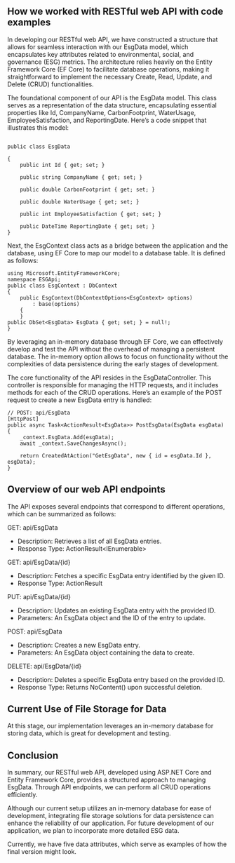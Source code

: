 ## How we worked with RESTful web API with code examples
In developing our RESTful web API, we have constructed a structure that allows for seamless interaction with our EsgData model, which encapsulates key attributes related to environmental, social, and governance (ESG) metrics. The architecture relies heavily on the Entity Framework Core (EF Core) to facilitate database operations, making it straightforward to implement the necessary Create, Read, Update, and Delete (CRUD) functionalities.

The foundational component of our API is the EsgData model. This class serves as a representation of the data structure, encapsulating essential properties like Id, CompanyName, CarbonFootprint, WaterUsage, EmployeeSatisfaction, and ReportingDate. Here’s a code snippet that illustrates this model:

```namespace ESGApi;

public class EsgData

{
    public int Id { get; set; }
    
    public string CompanyName { get; set; }
    
    public double CarbonFootprint { get; set; }
    
    public double WaterUsage { get; set; }
    
    public int EmployeeSatisfaction { get; set; }
    
    public DateTime ReportingDate { get; set; }
}
```
Next, the EsgContext class acts as a bridge between the application and the database, using EF Core to map our model to a database table. It is defined as follows:

```
using Microsoft.EntityFrameworkCore;
namespace ESGApi;
public class EsgContext : DbContext
{
    public EsgContext(DbContextOptions<EsgContext> options)
        : base(options)
    {
    }   
public DbSet<EsgData> EsgData { get; set; } = null!;
}
```
By leveraging an in-memory database through EF Core, we can effectively develop and test the API without the overhead of managing a persistent database. The in-memory option allows to focus on functionality without the complexities of data persistence during the early stages of development.

The core functionality of the API resides in the EsgDataController. This controller is responsible for managing the HTTP requests, and it includes methods for each of the CRUD operations. Here’s an example of  the POST request to create a new EsgData entry is handled: 
```
// POST: api/EsgData
[HttpPost]
public async Task<ActionResult<EsgData>> PostEsgData(EsgData esgData)
{
    _context.EsgData.Add(esgData);
    await _context.SaveChangesAsync();

    return CreatedAtAction("GetEsgData", new { id = esgData.Id }, esgData);
}
```

## Overview of our web API endpoints
The API exposes several endpoints that correspond to different operations, which can be summarized as follows:

GET: api/EsgData
- Description: Retrieves a list of all EsgData entries.
- Response Type: ActionResult<IEnumerable<EsgData>>

GET: api/EsgData/{id}
- Description: Fetches a specific EsgData entry identified by the given ID.
- Response Type: ActionResult<EsgData>

PUT: api/EsgData/{id}
- Description: Updates an existing EsgData entry with the provided ID.
- Parameters: An EsgData object and the ID of the entry to update.

POST: api/EsgData
- Description: Creates a new EsgData entry.
- Parameters: An EsgData object containing the data to create.

DELETE: api/EsgData/{id}
- Description: Deletes a specific EsgData entry based on the provided ID.
- Response Type: Returns NoContent() upon successful deletion.

## Current Use of File Storage for Data
At this stage, our implementation leverages an in-memory database for storing data, which is great for development and testing.


## Conclusion
In summary, our RESTful web API, developed using ASP.NET Core and Entity Framework Core, provides a structured approach to managing EsgData. Through API endpoints, we can perform all CRUD operations efficiently. 

Although our current setup utilizes an in-memory database for ease of development, integrating file storage solutions for data persistence can enhance the reliability of our application. 
For future development of our application, we plan to incorporate more detailed ESG data. 

Currently, we have five data attributes, which serve as examples of how the final version might look.


